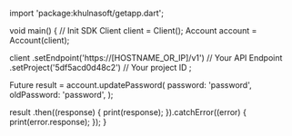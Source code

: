 import 'package:khulnasoft/getapp.dart';

void main() { // Init SDK
  Client client = Client();
  Account account = Account(client);

  client
    .setEndpoint('https://[HOSTNAME_OR_IP]/v1') // Your API Endpoint
    .setProject('5df5acd0d48c2') // Your project ID
  ;

  Future result = account.updatePassword(
    password: 'password',
    oldPassword: 'password',
  );

  result
    .then((response) {
      print(response);
    }).catchError((error) {
      print(error.response);
  });
}